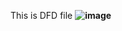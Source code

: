 This is DFD file
<b>
![image](https://cloud.githubusercontent.com/assets/25110634/23104752/8e1eb87c-f699-11e6-8e68-e938471f5087.jpg)
</b>
